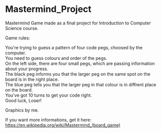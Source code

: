 # Mastermind_Project
Mastermind Game made as a final project for Introduction to Computer Science course.<br/>

Game rules:<br/>
<p>You're trying to guess a pattern of four code pegs, choosed by the computer.<br/>
You need to guess colours and order of the pegs.<br/>
On the left side, there are four small pegs, which are passing information about your progress.<br/>
The black peg informs you that the larger peg on the same spot on the board is in the right place.<br/>
The blue peg tells you that the larger peg in that colour is in diffrent place on the board.<br/>
You've got 10 turns to get your code right.<br/>
Good luck, Loser!</p>

Graphics by me.

If you want more informations, get it here: https://en.wikipedia.org/wiki/Mastermind_(board_game)
